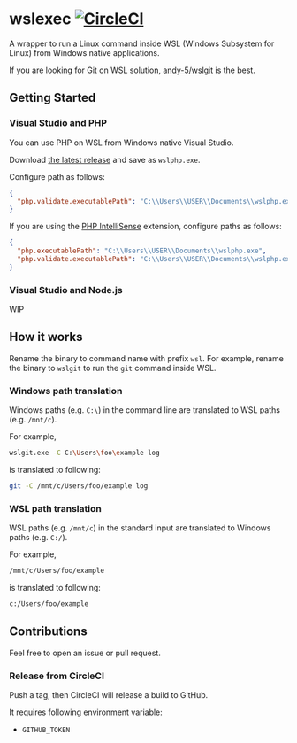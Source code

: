 # wslexec [![CircleCI](https://circleci.com/gh/int128/wslexec.svg?style=shield)](https://circleci.com/gh/int128/wslexec)

A wrapper to run a Linux command inside WSL (Windows Subsystem for Linux) from Windows native applications.

If you are looking for Git on WSL solution, [andy-5/wslgit](https://github.com/andy-5/wslgit) is the best.


## Getting Started

### Visual Studio and PHP

You can use PHP on WSL from Windows native Visual Studio.

Download [the latest release](https://github.com/int128/wslexec/releases) and save as `wslphp.exe`.

Configure path as follows:

```json
{
  "php.validate.executablePath": "C:\\Users\\USER\\Documents\\wslphp.exe"
}
```

If you are using the [PHP IntelliSense](https://marketplace.visualstudio.com/items?itemName=felixfbecker.php-intellisense) extension, configure paths as follows:

```json
{
  "php.executablePath": "C:\\Users\\USER\\Documents\\wslphp.exe",
  "php.validate.executablePath": "C:\\Users\\USER\\Documents\\wslphp.exe"
}
```

### Visual Studio and Node.js

WIP


## How it works

Rename the binary to command name with prefix `wsl`.
For example, rename the binary to `wslgit` to run the `git` command inside WSL.

### Windows path translation

Windows paths (e.g. `C:\`) in the command line are translated to WSL paths (e.g. `/mnt/c`).

For example,

```sh
wslgit.exe -C C:\Users\foo\example log
```

is translated to following:

```sh
git -C /mnt/c/Users/foo/example log
```

### WSL path translation

WSL paths (e.g. `/mnt/c`) in the standard input are translated to Windows paths (e.g. `C:/`).

For example,

```sh
/mnt/c/Users/foo/example
```

is translated to following:

```sh
c:/Users/foo/example
```


## Contributions

Feel free to open an issue or pull request.

### Release from CircleCI

Push a tag, then CircleCI will release a build to GitHub.

It requires following environment variable:

- `GITHUB_TOKEN`
